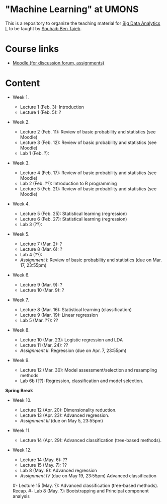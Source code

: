 # "Machine Learning" at UMONS
This is a repository to organize the teaching material for [Big Data Analytics I](http://applications.umons.ac.be/web/fr/pde/2019-2020/ue/US-B3-SCINFO-019-M.htm), to be taught by [Souhaib Ben Taieb](http://www.souhaib-bentaieb.com).

# Course links

- [Moodle (for discussion forum, assignments)]()

# Content

- Week 1. 
	- Lecture 1 (Feb. 3): Introduction 
	- Lecture 1 (Feb. 5): ? 
- Week 2. 
	- Lecture 2 (Feb. 11): Review of basic probability and statistics (see Moodle)
	- Lecture 3 (Feb. 12): Review of basic probability and statistics (see Moodle)
	- Lab 1 (Feb. ?): 

- Week 3. 
	- Lecture 4 (Feb. 17): Review of basic probability and statistics (see Moodle)
	- Lab 2 (Feb. ??): Introduction to R programming 
	- Lecture 5 (Feb. 21): Review of basic probability and statistics (see Moodle)

- Week 4. 	
	- Lecture 5 (Feb. 25): Statistical learning (regression) 
	- Lecture 6 (Feb. 27): Statistical learning (regression) 
	- Lab 3 (??): 


- Week 5. 
	- Lecture 7 (Mar. 2): ?
	- Lecture 8 (Mar. 6): ?
	- Lab 4 (??): 
	- *Assignment I*: Review of basic probability and statistics (due on Mar. 17, 23:55pm)

- Week 6. 
	- Lecture 9 (Mar. 9): ?
	- Lecture 10 (Mar. 9): ?

- Week 7. 
	- Lecture 8 (Mar. 16): Statistical learning (classification) 
	- Lecture 9 (Mar. 19): Linear regression 
	- Lab 5 (Mar. ??): ??

- Week 8. 
	- Lecture 10 (Mar. 23): Logistic regression and LDA 
	- Lecture 11 (Mar. 24): ??
	- *Assignment II*: Regression (due on Apr. 7, 23:55pm) 

- Week 9. 
	- Lecture 12 (Mar. 30): Model assessment/selection and resampling methods
	- Lab 6b (??): Regression, classification and model selection. 

**Spring Break**

- Week 10. 
	- Lecture 12 (Apr. 20): Dimensionality reduction. 
	- Lecture 13 (Apr. 23): Advanced regression.  
	- *Assignment III* (due on May 5, 23:55pm) 

- Week 11. 
	
	- Lecture 14 (Apr. 29): Advanced classification (tree-based methods). 

	 
- Week 12. 
	- Lecture 14 (May. 6): ??
	- Lecture 15 (May. 7): ??
	- Lab 8 (May. 8): Advanced regression 
	- *Assignment IV* (due on May 19, 23:55pm) Advanced classification 

	#- Lecture 15 (May. ?): Advanced classification (tree-based methods). Recap.
	#- Lab 8 (May. ?): Bootstrapping and Principal component analysis  






